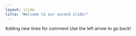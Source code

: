 ```yaml
---
layout: slide
title: "Welcome to our second slide!"
---
```

Adding new lines for comment
Use the left arrow to go back!
